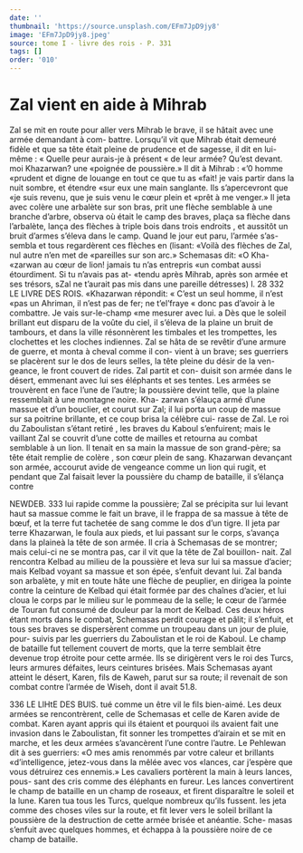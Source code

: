 ```yaml
---
date: ''
thumbnail: 'https://source.unsplash.com/EFm7JpD9jy8'
image: 'EFm7JpD9jy8.jpeg'
source: tome I - livre des rois - P. 331
tags: []
order: '010'
---
```


# Zal vient en aide à Mihrab

Zal se mit en route pour aller vers Mihrab le brave, il se hâtait avec une armée demandant à com- battre. Lorsqu’il vit que Mihrab était demeuré fidèle
et que sa tête était pleine de prudence et de sagesse,
il dit en lui-même : « Quelle peur aurais-je à présent « de leur armée? Qu’est devant. moi Khazarwan? une «poignée de poussière.» Il dit à Mihrab : «’0 homme
«prudent et digne de louange en tout ce que tu as «fait! je vais partir dans la nuit sombre, et étendre «sur eux une main sanglante. Ils s’apercevront que «je suis revenu, que je suis venu le cœur plein et «prêt à me venger.» Il jeta avec colère une arbalète
sur son bras, prit une flèche semblable à une branche d’arbre, observa où était le camp des braves, plaça sa flèche dans l’arbalète, lança des flèches à triple bois
dans trois endroits , et aussitôt un bruit d’armes s’éleva
dans le camp. Quand le jour eut paru, l’armée s’as-
sembla et tous regardèrent ces flèches en (lisant: «Voilà des flèches de Zal, nul autre n’en met de «pareilles sur son arc.» Schemasas dit: «O Kha- «zarwan au cœur de lion! jamais tu n’as entrepris «un combat aussi étourdiment. Si tu n’avais pas at- «tendu après Mihrab, après son armée et ses trésors,
sZal ne t’aurait pas mis dans une pareille détresses)
l. 28
332 LE LIVRE DES ROIS. «Khazarwan répondit: « C’est un seul homme, il n’est
«pas un Ahriman, il n’est pas de fer; ne t’el’fraye
« donc pas d’avoir à le combattre. Je vais sur-le-champ
«me mesurer avec lui. a Dès que le soleil brillant eut disparu de la voûte du ciel, il s’éleva de la plaine
un bruit de tambours, et dans la ville résonnèrent
les timbales et les trompettes, les clochettes et les cloches indiennes. Zal se hâta de se revêtir d’une armure de guerre, et monta à cheval comme il con- vient à un brave; ses guerriers se placèrent sur le dos de leurs selles, la tête pleine du désir de la ven- geance, le front couvert de rides. Zal partit et con- duisit son armée dans le désert, emmenant avec lui
ses éléphants et ses tentes. Les armées se trouvèrent
en face l’une de l’autre; la poussière devint telle,
que la plaine ressemblait à une montagne noire. Kha- zarwan s’élauça armé d’une massue et d’un bouclier,
et courut sur Zal; il lui porta un coup de massue sur sa poitrine brillante, et ce coup brisa la célèbre cui- rasse de Zal. Le roi du Zaboulistan s’étant retiré ,
les braves du Kaboul s’enfuirent; mais le vaillant
Zal se couvrit d’une cotte de mailles et retourna au combat semblable à un lion. Il tenait en sa main la massue de son grand-père; sa tête était remplie de colère , son cœur plein de sang. Khazarwan devançant son armée, accourut avide de vengeance comme un
lion qui rugit, et pendant que Zal faisait lever la poussière du champ de bataille, il s’élança contre

NEWDEB. 333 lui rapide comme la poussière; Zal se précipita sur lui
levant haut sa massue comme le fait un brave, il le frappa de sa massue à tête de bœuf, et la terre fut tachetée de sang comme le dos d’un tigre. Il jeta par
terre Khazarwan, le foula aux pieds, et lui passant sur le corps, s’avança dans la plaineà la tête de son armée.
Il cria à Schemasas de se montrer; mais celui-ci ne se montra pas, car il vit que la tête de Zal bouillon- nait. Zal rencontra Kelbad au milieu de la poussière et leva sur lui sa massue d’acier; mais Kelbad voyant sa massue et son épée, s’enfuit devant lui. Zal banda
son arbalète, y mit en toute hâte une flèche de peuplier, en dirigea la pointe contre la ceinture de Kelbad qui était formée par des chaînes d’acier, et
lui cloua le corps par le milieu sur le pommeau de la selle; le cœur de l’armée de Touran fut consumé de
douleur par la mort de Kelbad. Ces deux héros étant morts dans le combat, Schemasas perdit courage et pâlit; il s’enfuit, et tous ses braves se dispersèrent
comme un troupeau dans un jour de pluie, pour- suivis par les guerriers du Zaboulistan et le roi de Kaboul. Le champ de bataille fut tellement couvert de morts, que la terre semblait être devenue trop étroite pour cette armée. Ils se dirigèrent vers le roi
des Turcs, leurs armures défaites, leurs ceintures brisées. Mais Schemasas ayant atteint le désert, Karen, fils de Kaweh, parut sur sa route; il revenait de son combat contre l’armée de Wiseh, dont il avait
51.8.

336 LE LlHtE DES BUIS.
tué comme un être vil le fils bien-aimé. Les deux armées se rencontrèrent, celle de Schemasas et celle
de Karen avide de combat. Karen ayant appris qui ils étaient et pourquoi ils avaient fait une invasion dans
le Zaboulistan, fit sonner les trompettes d’airain et
se mit en marche, et les deux armées s’avancèrent
l’une contre l’autre. Le Pehlewan dit à ses guerriers:
«O mes amis renommés par votre caleur et brillants «d’intelligence, jetez-vous dans la mêlée avec vos
«lances, car j’espère que vous détruirez ces ennemis.»
Les cavaliers portèrent la main à leurs lances, pous- sant des cris comme des éléphants en fureur. Les lances convertirent le champ de bataille en un champ de roseaux, et firent disparaître le soleil et la lune. Karen tua tous les Turcs, quelque nombreux qu’ils fussent. les jeta comme des choses viles sur la route, et fit lever vers le soleil brillant la poussière de la destruction de cette armée brisée et anéantie. Sche-
masas s’enfuit avec quelques hommes, et échappa
à la poussière noire de ce champ de bataille.
